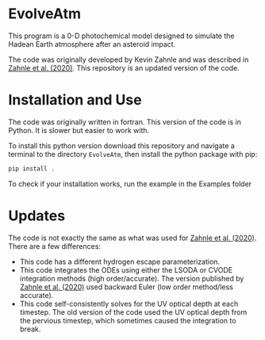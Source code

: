 # EvolveAtm
This program is a 0-D photochemical model designed to simulate the Hadean Earth atmosphere after an asteroid impact.

The code was originally developed by Kevin Zahnle and was described in [Zahnle et al. (2020)](https://iopscience.iop.org/article/10.3847/PSJ/ab7e2c). This repository is an updated version of the code.

# Installation and Use
The code was originally written in fortran. This version of the code is in Python. It is slower but easier to work with.

To install this python version download this repository and navigate a terminal to the directory `EvolveAtm`, then install the python package with pip:
```bash
pip install .
```

To check if your installation works, run the example in the Examples folder

# Updates
The code is not exactly the same as what was used for [Zahnle et al. (2020)](https://iopscience.iop.org/article/10.3847/PSJ/ab7e2c). There are a few differences:
- This code has a different hydrogen escape parameterization.
- This code integrates the ODEs using either the LSODA or CVODE integration methods (high order/accurate). The version published by [Zahnle et al. (2020)](https://iopscience.iop.org/article/10.3847/PSJ/ab7e2c) used backward Euler (low order method/less accurate).
- This code self-consistently solves for the UV optical depth at each timestep. The old version of the code used the UV optical depth from the pervious timestep, which sometimes caused the integration to break.
